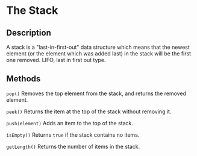# The Stack
## Description
A stack is a "last-in-first-out" data structure which means that the newest element (or the element which was added 
last) in the stack will be the first one removed.
LIFO, last in first out type.

## Methods
`pop()`
Removes the top element from the stack, and returns the removed element.

`peek()`
Returns the item at the top of the stack without removing it.

`push(element)`
Adds an item to the top of the stack.

`isEmpty()`
Returns `true` if the stack contains no items.

`getLength()`
Returns the number of items in the stack.
